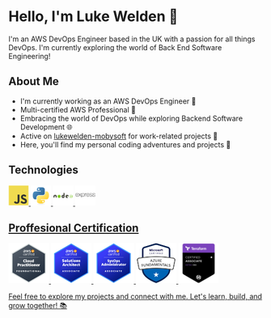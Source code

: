 # Hello, I'm Luke Welden 👋

I'm an AWS DevOps Engineer based in the UK with a passion for all things DevOps. I'm currently exploring the world of Back End Software Engineering! 

## About Me

- I'm currently working as an AWS DevOps Engineer 🚀
- Multi-certified AWS Professional 📜
- Embracing the world of DevOps while exploring Backend Software Development 🌐
- Active on [lukewelden-mobysoft](https://github.com/lukewelden-mobysoft) for work-related projects 🏢
- Here, you'll find my personal coding adventures and projects 🚀

## Technologies 
<a href="https://developer.mozilla.org/en-US/docs/Web/JavaScript" target="_blank" rel="noreferrer"> <img src="https://raw.githubusercontent.com/devicons/devicon/master/icons/javascript/javascript-original.svg" alt="javascript" width="40" height="40"/>
</a> <a href="https://www.python.org" target="_blank" rel="noreferrer"> <img src="https://raw.githubusercontent.com/devicons/devicon/master/icons/python/python-original.svg" alt="python" width="40" height="40"/>
<a href="https://nodejs.org" target="_blank" rel="noreferrer"> <img src="https://raw.githubusercontent.com/devicons/devicon/master/icons/nodejs/nodejs-original-wordmark.svg" alt="nodejs" width="40" height="40"/>
<a href="https://expressjs.com" target="_blank" rel="noreferrer"> <img src="https://raw.githubusercontent.com/devicons/devicon/master/icons/express/express-original-wordmark.svg" alt="express" width="40" height="40"/>

## Proffesional Certification
<p><img src="./cert-images/aws-cloudpractioner-foundational.png" alt="aws-cloud-practioner" width="80" height="80"/>
<img src="./cert-images/aws-solarch-associate.png" alt="aws-solutions-architect-associate" width="80" height="80"/>
<img src="./cert-images/aws-sysops-associate.png" alt="aws-sysops-admin-associate" width="80" height="80"/>
<img src="./cert-images/azure-fundamentals.png" alt="azure-fundamentals" width="80" height="80"/>
<img src="./cert-images/terraform-associate.png" alt="terraform-associate" width="80" height="80"/></p>



Feel free to explore my projects and connect with me. Let's learn, build, and grow together! 📚


<!--
**lukewelden/lukewelden** is a ✨ _special_ ✨ repository because its `README.md` (this file) appears on your GitHub profile.

Here are some ideas to get you started:

- 🔭 I’m currently working on ...
- 🌱 I’m currently learning ...
- 👯 I’m looking to collaborate on ...
- 🤔 I’m looking for help with ...
- 💬 Ask me about ...
- 📫 How to reach me: ...
- 😄 Pronouns: ...
- ⚡ Fun fact: ...
-->
